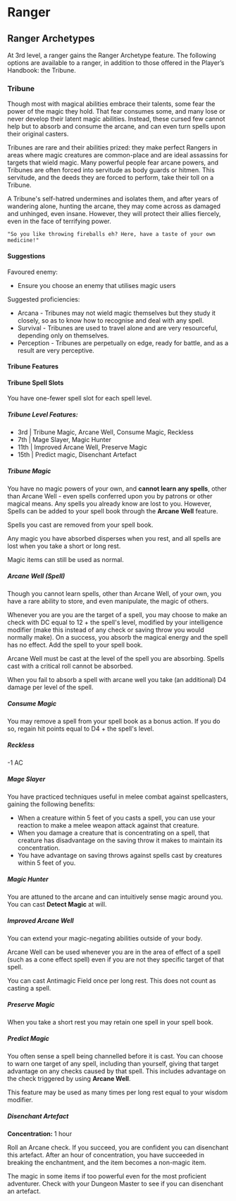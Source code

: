 # Ranger

## Ranger Archetypes

At 3rd level, a ranger gains the Ranger Archetype feature. The following options are available to a ranger, in addition to those offered in the Player’s Handbook: the Tribune. 

### Tribune

Though most with magical abilities embrace their talents, some fear the power of the magic they hold. That fear consumes some, and many lose or never develop their latent magic abilities. Instead, these cursed few cannot help but to absorb and consume the arcane, and can even turn spells upon their original casters.

Tribunes are rare and their abilities prized: they make perfect Rangers in areas where magic creatures are common-place and are ideal assassins for targets that wield magic. Many powerful people fear arcane powers, and Tribunes are often forced into servitude as body guards or hitmen. This servitude, and the deeds they are forced to perform, take their toll on a Tribune.

A Tribune's self-hatred undermines and isolates them, and after years of wandering alone, hunting the arcane, they may come across as damaged and unhinged, even insane. However, they will protect their allies fiercely, even in the face of terrifying power.

    "So you like throwing fireballs eh? Here, have a taste of your own medicine!"

#### Suggestions

Favoured enemy:

- Ensure you choose an enemy that utilises magic users

Suggested proficiencies:

- Arcana - Tribunes may not wield magic themselves but they study it closely, so as to know how to recognise and deal with any spell.
- Survival - Tribunes are used to travel alone and are very resourceful, depending only on themselves.
- Perception - Tribunes are perpetually on edge, ready for battle, and as a result are very perceptive.

#### Tribune Features

#### Tribune Spell Slots

You have one-fewer spell slot for each spell level.

##### Tribune Level Features:

- 3rd | Tribune Magic, Arcane Well, Consume Magic, Reckless
- 7th | Mage Slayer, Magic Hunter
- 11th | Improved Arcane Well, Preserve Magic
- 15th | Predict magic, Disenchant Artefact

##### Tribune Magic

You have no magic powers of your own, and __cannot learn any spells__, other than Arcane Well - even spells conferred upon you by patrons or other magical means. Any spells you already know are lost to you. However, Spells can be added to your spell book through the __Arcane Well__ feature.

Spells you cast are removed from your spell book.

Any magic you have absorbed disperses when you rest, and all spells are lost when you take a short or long rest.

Magic items can still be used as normal.

##### Arcane Well (Spell)

Though you cannot learn spells, other than Arcane Well, of your own, you have a rare ability to store, and even manipulate, the magic of others.

Whenever you are you are the target of a spell, you may choose to make an check with DC equal to 12 + the spell's level, modified by your intelligence modifier (make this instead of any check or saving throw you would normally make). On a success, you absorb the magical energy and the spell has no effect. Add the spell to your spell book.

Arcane Well must be cast at the level of the spell you are absorbing. Spells cast with a critical roll cannot be absorbed.

When you fail to absorb a spell with arcane well you take (an additional) D4 damage per level of the spell.

##### Consume Magic

You may remove a spell from your spell book as a bonus action. If you do so, regain hit points equal to D4 + the spell's level.

##### Reckless

-1 AC

##### Mage Slayer

You have practiced techniques useful in melee combat against spellcasters, gaining the following benefits:
- When a creature within 5 feet of you casts a spell, you can use your reaction to make a melee weapon attack against that creature.
- When you damage a creature that is concentrating on a spell, that creature has disadvantage on the saving throw it makes to maintain its concentration.
- You have advantage on saving throws against spells cast by creatures within 5 feet of you.

##### Magic Hunter

You are attuned to the arcane and can intuitively sense magic around you. You can cast __Detect Magic__ at will.

##### Improved Arcane Well

You can extend your magic-negating abilities outside of your body.

Arcane Well can be used whenever you are in the area of effect of a spell (such as a cone effect spell) even if you are not they specific target of that spell.

You can cast Antimagic Field once per long rest. This does not count as casting a spell.

##### Preserve Magic

When you take a short rest you may retain one spell in your spell book.

##### Predict Magic

You often sense a spell being channelled before it is cast. You can choose to warn one target of any spell, including than yourself, giving that target advantage on any checks caused by that spell. This includes advantage on the check triggered by using __Arcane Well__.

This feature may be used as many times per long rest equal to your wisdom modifier.

##### Disenchant Artefact

__Concentration:__ 1 hour

Roll an Arcane check. If you succeed, you are confident you can disenchant this artefact. After an hour of concentration, you have succeeded in breaking the enchantment, and the item becomes a non-magic item.

The magic in some items if too powerful even for the most proficient adventurer. Check with your Dungeon Master to see if you can disenchant an artefact.